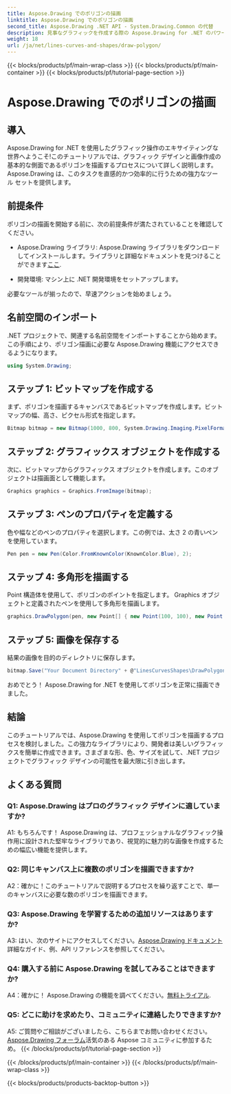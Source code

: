 ```yaml
---
title: Aspose.Drawing でのポリゴンの描画
linktitle: Aspose.Drawing でのポリゴンの描画
second_title: Aspose.Drawing .NET API - System.Drawing.Common の代替
description: 見事なグラフィックを作成する際の Aspose.Drawing for .NET のパワーを探ってください。この直感的なライブラリを使用して、ポリゴンを簡単に描画します。
weight: 18
url: /ja/net/lines-curves-and-shapes/draw-polygon/
---
```


{{< blocks/products/pf/main-wrap-class >}}
{{< blocks/products/pf/main-container >}}
{{< blocks/products/pf/tutorial-page-section >}}

# Aspose.Drawing でのポリゴンの描画

## 導入

Aspose.Drawing for .NET を使用したグラフィック操作のエキサイティングな世界へようこそ!このチュートリアルでは、グラフィック デザインと画像作成の基本的な側面であるポリゴンを描画するプロセスについて詳しく説明します。 Aspose.Drawing は、このタスクを直感的かつ効率的に行うための強力なツール セットを提供します。

## 前提条件

ポリゴンの描画を開始する前に、次の前提条件が満たされていることを確認してください。

- Aspose.Drawing ライブラリ: Aspose.Drawing ライブラリをダウンロードしてインストールします。ライブラリと詳細なドキュメントを見つけることができます[ここ](https://reference.aspose.com/drawing/net/).

- 開発環境: マシン上に .NET 開発環境をセットアップします。

必要なツールが揃ったので、早速アクションを始めましょう。

## 名前空間のインポート

.NET プロジェクトで、関連する名前空間をインポートすることから始めます。この手順により、ポリゴン描画に必要な Aspose.Drawing 機能にアクセスできるようになります。

```csharp
using System.Drawing;
```

## ステップ 1: ビットマップを作成する

まず、ポリゴンを描画するキャンバスであるビットマップを作成します。ビットマップの幅、高さ、ピクセル形式を指定します。

```csharp
Bitmap bitmap = new Bitmap(1000, 800, System.Drawing.Imaging.PixelFormat.Format32bppPArgb);
```

## ステップ 2: グラフィックス オブジェクトを作成する

次に、ビットマップからグラフィックス オブジェクトを作成します。このオブジェクトは描画面として機能します。

```csharp
Graphics graphics = Graphics.FromImage(bitmap);
```

## ステップ 3: ペンのプロパティを定義する

色や幅などのペンのプロパティを選択します。この例では、太さ 2 の青いペンを使用しています。

```csharp
Pen pen = new Pen(Color.FromKnownColor(KnownColor.Blue), 2);
```

## ステップ 4: 多角形を描画する

Point 構造体を使用して、ポリゴンのポイントを指定します。 Graphics オブジェクトと定義されたペンを使用して多角形を描画します。

```csharp
graphics.DrawPolygon(pen, new Point[] { new Point(100, 100), new Point(500, 700), new Point(900, 100) });
```

## ステップ 5: 画像を保存する

結果の画像を目的のディレクトリに保存します。

```csharp
bitmap.Save("Your Document Directory" + @"LinesCurvesShapes\DrawPolygon_out.png");
```

おめでとう！ Aspose.Drawing for .NET を使用してポリゴンを正常に描画できました。

## 結論

このチュートリアルでは、Aspose.Drawing を使用してポリゴンを描画するプロセスを検討しました。この強力なライブラリにより、開発者は美しいグラフィックスを簡単に作成できます。さまざまな形、色、サイズを試して、.NET プロジェクトでグラフィック デザインの可能性を最大限に引き出します。

## よくある質問

### Q1: Aspose.Drawing はプロのグラフィック デザインに適していますか?

A1: もちろんです！ Aspose.Drawing は、プロフェッショナルなグラフィック操作用に設計された堅牢なライブラリであり、視覚的に魅力的な画像を作成するための幅広い機能を提供します。

### Q2: 同じキャンバス上に複数のポリゴンを描画できますか?

A2：確かに！このチュートリアルで説明するプロセスを繰り返すことで、単一のキャンバスに必要な数のポリゴンを描画できます。

### Q3: Aspose.Drawing を学習するための追加リソースはありますか?

 A3: はい、次のサイトにアクセスしてください。[Aspose.Drawing ドキュメント](https://reference.aspose.com/drawing/net/)詳細なガイド、例、API リファレンスを参照してください。

### Q4: 購入する前に Aspose.Drawing を試してみることはできますか?

 A4：確かに！ Aspose.Drawing の機能を調べてください。[無料トライアル](https://releases.aspose.com/).

### Q5: どこに助けを求めたり、コミュニティに連絡したりできますか?

 A5: ご質問やご相談がございましたら、こちらまでお問い合わせください。[Aspose.Drawing フォーラム](https://forum.aspose.com/c/diagram/17)活気のある Aspose コミュニティに参加するため。
{{< /blocks/products/pf/tutorial-page-section >}}

{{< /blocks/products/pf/main-container >}}
{{< /blocks/products/pf/main-wrap-class >}}

{{< blocks/products/products-backtop-button >}}
